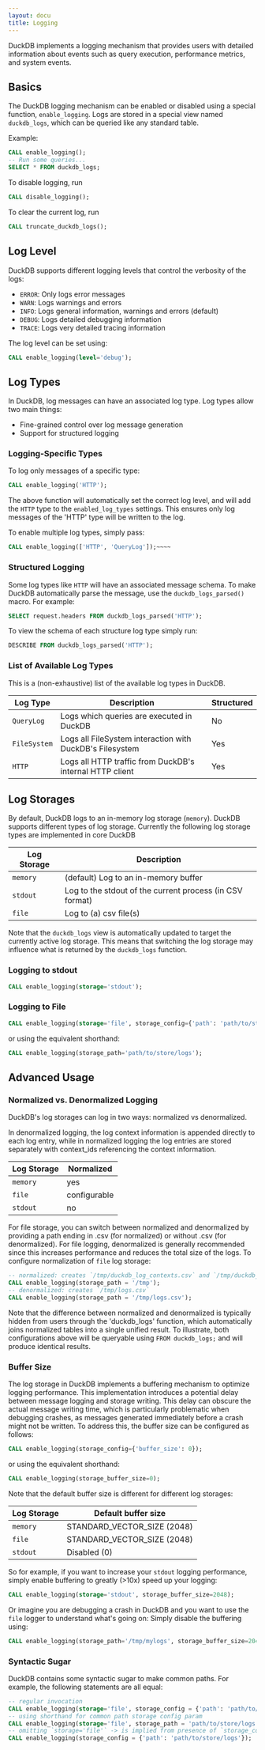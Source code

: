 ```yaml
---
layout: docu
title: Logging
---
```


DuckDB implements a logging mechanism that provides users with detailed information about events such as query execution,
performance metrics, and system events.

## Basics

The DuckDB logging mechanism can be enabled or disabled using a special function, `enable_logging`. Logs are stored in a special view
named `duckdb_logs`, which can be queried like any standard table.

Example:

```sql
CALL enable_logging();
-- Run some queries...
SELECT * FROM duckdb_logs;
```

To disable logging, run

```sql
CALL disable_logging();
```

To clear the current log, run

```sql
CALL truncate_duckdb_logs();
```

## Log Level

DuckDB supports different logging levels that control the verbosity of the logs:

* `ERROR`: Only logs error messages
* `WARN`: Logs warnings and errors
* `INFO`: Logs general information, warnings and errors (default)
* `DEBUG`: Logs detailed debugging information
* `TRACE`: Logs very detailed tracing information

The log level can be set using:

```sql
CALL enable_logging(level='debug');
```

## Log Types

In DuckDB, log messages can have an associated log type. Log types allow two main things:

* Fine-grained control over log message generation
* Support for structured logging

### Logging-Specific Types

To log only messages of a specific type:

```sql
CALL enable_logging('HTTP');
```

The above function will automatically set the correct log level, and will add the `HTTP` type to the `enabled_log_types` settings. This ensures
only log messages of the 'HTTP' type will be written to the log.

To enable multiple log types, simply pass:

```sql
CALL enable_logging(['HTTP', 'QueryLog']);~~~~
```

### Structured Logging

Some log types like `HTTP` will have an associated message schema. To make DuckDB automatically parse the message, use the `duckdb_logs_parsed()` macro. For example:

```sql
SELECT request.headers FROM duckdb_logs_parsed('HTTP');
```

To view the schema of each structure log type simply run:

```sql
DESCRIBE FROM duckdb_logs_parsed('HTTP');
```

### List of Available Log Types

This is a (non-exhaustive) list of the available log types in DuckDB.

| Log Type     | Description                                              | Structured |
|--------------|----------------------------------------------------------|------------|
| `QueryLog`   | Logs which queries are executed in DuckDB                | No         |
| `FileSystem` | Logs all FileSystem interaction with DuckDB's Filesystem | Yes        |
| `HTTP`       | Logs all HTTP traffic from DuckDB's internal HTTP client | Yes        |

## Log Storages

By default, DuckDB logs to an in-memory log storage (`memory`). DuckDB supports different types of log storage. Currently
the following log storage types are implemented in core DuckDB


| Log Storage | Description                                               |
|-------------|-----------------------------------------------------------|
| `memory`    | (default) Log to an in-memory buffer                      |
| `stdout`    | Log to the stdout of the current process (in CSV format)  |
| `file`      | Log to (a) csv file(s)                                    |


Note that the `duckdb_logs` view is automatically updated to target the currently active log storage. This means that switching
the log storage may influence what is returned by the `duckdb_logs` function.

### Logging to stdout

```sql
CALL enable_logging(storage='stdout');
```

### Logging to File 

```sql
CALL enable_logging(storage='file', storage_config={'path': 'path/to/store/logs'});
```

or using the equivalent shorthand:

```sql
CALL enable_logging(storage_path='path/to/store/logs');
```

## Advanced Usage

### Normalized vs. Denormalized Logging

DuckDB's log storages can log in two ways: normalized vs denormalized.

In denormalized logging, the log context information is appended directly to each log entry, while in normalized logging
the log entries are stored separately with context_ids referencing the context information.

| Log Storage | Normalized   |
|-------------|--------------|
| `memory`    | yes          |
| `file`      | configurable |
| `stdout`    | no           |

For file storage, you can switch between normalized and denormalized by providing a path ending in .csv (for normalized)
or without .csv (for denormalized). For file logging, denormalized is generally recommended since this increases performance 
and reduces the total size of the logs. To configure normalization of `file` log storage:

```sql
-- normalized: creates `/tmp/duckdb_log_contexts.csv` and `/tmp/duckdb_log_entries.csv`
CALL enable_logging(storage_path = '/tmp');
-- denormalized: creates `/tmp/logs.csv`
CALL enable_logging(storage_path = '/tmp/logs.csv');
```

Note that the difference between normalized and denormalized is typically hidden from users through the 'duckdb_logs' function,
which automatically joins normalized tables into a single unified result. To illustrate, both configurations above will be 
queryable using `FROM duckdb_logs;` and will produce identical results.  

### Buffer Size

The log storage in DuckDB implements a buffering mechanism to optimize logging performance. This implementation
introduces a potential delay between message logging and storage writing. This delay can obscure the actual message writing time,
which is particularly problematic when debugging crashes, as messages generated immediately before a crash might not be
written. To address this, the buffer size can be configured as follows:

```sql
CALL enable_logging(storage_config={'buffer_size': 0});
```

or using the equivalent shorthand:

```sql
CALL enable_logging(storage_buffer_size=0);
```

Note that the default buffer size is different for different log storages:


| Log Storage | Default buffer size         |
|-------------|-----------------------------|
| `memory`    | STANDARD_VECTOR_SIZE (2048) |
| `file`      | STANDARD_VECTOR_SIZE (2048) |
| `stdout`    | Disabled (0)                |

So for example, if you want to increase your `stdout` logging performance, simply enable buffering to greatly (>10x) speed up 
your logging:

```SQL
CALL enable_logging(storage='stdout', storage_buffer_size=2048);
```

Or imagine you are debugging a crash in DuckDB and you want to use the `file` logger to understand what's going on:
Simply disable the
buffering using:

```sql
CALL enable_logging(storage_path='/tmp/mylogs', storage_buffer_size=2048);
```

### Syntactic Sugar

DuckDB contains some syntactic sugar to make common paths. For example, the following statements are all equal:

```sql
-- regular invocation 
CALL enable_logging(storage='file', storage_config = {'path': 'path/to/store/logs'});
-- using shorthand for common path storage config param 
CALL enable_logging(storage='file', storage_path = 'path/to/store/logs');
-- omitting `storage='file'` -> is implied from presence of `storage_config`
CALL enable_logging(storage_config = {'path': 'path/to/store/logs'});
```
